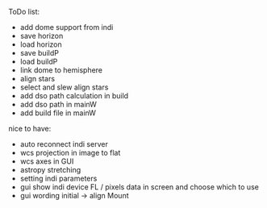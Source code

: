 ToDo list:

- add dome support from indi
- save horizon
- load horizon
- save buildP
- load buildP
- link dome to hemisphere
- align stars
- select and slew align stars
- add dso path calculation in build
- add dso path in mainW
- add build file in mainW



nice to have:

- auto reconnect indi server
- wcs projection in image to flat
- wcs axes in GUI
- astropy stretching
- setting indi parameters
- gui show indi device FL / pixels data in screen and choose which to use
- gui wording initial -> align Mount
